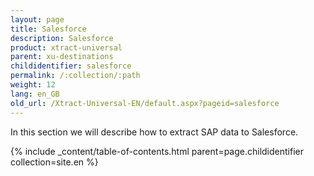 ```yaml
---
layout: page
title: Salesforce
description: Salesforce
product: xtract-universal
parent: xu-destinations
childidentifier: salesforce
permalink: /:collection/:path
weight: 12
lang: en_GB
old_url: /Xtract-Universal-EN/default.aspx?pageid=salesforce
---
```


In this section we will describe how to extract SAP data to Salesforce.

{% include _content/table-of-contents.html parent=page.childidentifier collection=site.en %}